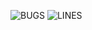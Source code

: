 ![BUGS](https://badgen.net/static/100+/BUGS/green?labelColor=yellow)
![LINES](https://badgen.net/static/1364/Lines/green?labelColor=pink)
